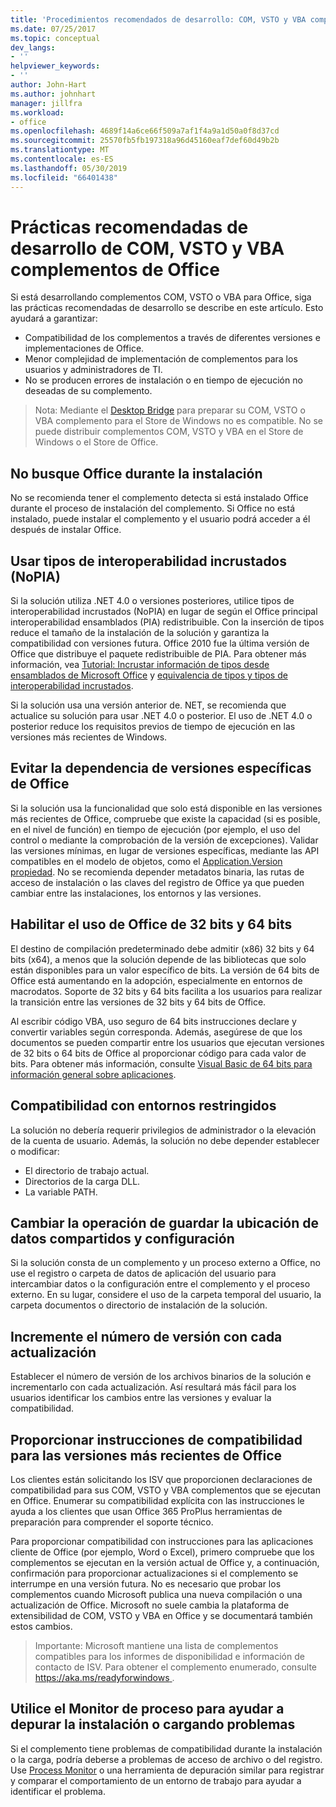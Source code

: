 ```yaml
---
title: 'Procedimientos recomendados de desarrollo: COM, VSTO y VBA complementos de Office'
ms.date: 07/25/2017
ms.topic: conceptual
dev_langs:
- ''
helpviewer_keywords:
- ''
author: John-Hart
ms.author: johnhart
manager: jillfra
ms.workload:
- office
ms.openlocfilehash: 4689f14a6ce66f509a7af1f4a9a1d50a0f8d37cd
ms.sourcegitcommit: 25570fb5fb197318a96d45160eaf7def60d49b2b
ms.translationtype: MT
ms.contentlocale: es-ES
ms.lasthandoff: 05/30/2019
ms.locfileid: "66401438"
---
```

# <a name="development-best-practices-for-com-vsto-and-vba-add-ins-in-office"></a>Prácticas recomendadas de desarrollo de COM, VSTO y VBA complementos de Office
  Si está desarrollando complementos COM, VSTO o VBA para Office, siga las prácticas recomendadas de desarrollo se describe en este artículo.   Esto ayudará a garantizar:

- Compatibilidad de los complementos a través de diferentes versiones e implementaciones de Office.
- Menor complejidad de implementación de complementos para los usuarios y administradores de TI.
- No se producen errores de instalación o en tiempo de ejecución no deseadas de su complemento.

>Nota: Mediante el [Desktop Bridge](/windows/uwp/porting/desktop-to-uwp-root) para preparar su COM, VSTO o VBA complemento para el Store de Windows no es compatible. No se puede distribuir complementos COM, VSTO y VBA en el Store de Windows o el Store de Office.

## <a name="do-not-check-for-office-during-installation"></a>No busque Office durante la instalación
 No se recomienda tener el complemento detecta si está instalado Office durante el proceso de instalación del complemento. Si Office no está instalado, puede instalar el complemento y el usuario podrá acceder a él después de instalar Office.

## <a name="use-embedded-interop-types-nopia"></a>Usar tipos de interoperabilidad incrustados (NoPIA)
Si la solución utiliza .NET 4.0 o versiones posteriores, utilice tipos de interoperabilidad incrustados (NoPIA) en lugar de según el Office principal interoperabilidad ensamblados (PIA) redistribuible. Con la inserción de tipos reduce el tamaño de la instalación de la solución y garantiza la compatibilidad con versiones futura. Office 2010 fue la última versión de Office que distribuye el paquete redistribuible de PIA. Para obtener más información, vea [Tutorial: Incrustar información de tipos desde ensamblados de Microsoft Office](https://msdn.microsoft.com/library/ee317478.aspx) y [equivalencia de tipos y tipos de interoperabilidad incrustados](/windows/uwp/porting/desktop-to-uwp-root).

Si la solución usa una versión anterior de. NET, se recomienda que actualice su solución para usar .NET 4.0 o posterior. El uso de .NET 4.0 o posterior reduce los requisitos previos de tiempo de ejecución en las versiones más recientes de Windows.

## <a name="avoid-depending-on-specific-office-versions"></a>Evitar la dependencia de versiones específicas de Office
Si la solución usa la funcionalidad que solo está disponible en las versiones más recientes de Office, compruebe que existe la capacidad (si es posible, en el nivel de función) en tiempo de ejecución (por ejemplo, el uso del control o mediante la comprobación de la versión de excepciones). Validar las versiones mínimas, en lugar de versiones específicas, mediante las API compatibles en el modelo de objetos, como el [Application.Version propiedad](<xref:Microsoft.Office.Interop.Excel._Application.Version%2A>). No se recomienda depender metadatos binaria, las rutas de acceso de instalación o las claves del registro de Office ya que pueden cambiar entre las instalaciones, los entornos y las versiones.

## <a name="enable-both-32-bit-and-64-bit-office-usage"></a>Habilitar el uso de Office de 32 bits y 64 bits
El destino de compilación predeterminado debe admitir (x86) 32 bits y 64 bits (x64), a menos que la solución depende de las bibliotecas que solo están disponibles para un valor específico de bits. La versión de 64 bits de Office está aumentando en la adopción, especialmente en entornos de macrodatos. Soporte de 32 bits y 64 bits facilita a los usuarios para realizar la transición entre las versiones de 32 bits y 64 bits de Office.

Al escribir código VBA, uso seguro de 64 bits instrucciones declare y convertir variables según corresponda. Además, asegúrese de que los documentos se pueden compartir entre los usuarios que ejecutan versiones de 32 bits o 64 bits de Office al proporcionar código para cada valor de bits. Para obtener más información, consulte [Visual Basic de 64 bits para información general sobre aplicaciones](/office/vba/Language/Concepts/Getting-Started/64-bit-visual-basic-for-applications-overview).

## <a name="support-restricted-environments"></a>Compatibilidad con entornos restringidos
La solución no debería requerir privilegios de administrador o la elevación de la cuenta de usuario. Además, la solución no debe depender establecer o modificar:

- El directorio de trabajo actual.
- Directorios de la carga DLL.
- La variable PATH.

## <a name="change-the-save-location-of-shared-data-and-settings"></a>Cambiar la operación de guardar la ubicación de datos compartidos y configuración
Si la solución consta de un complemento y un proceso externo a Office, no use el registro o carpeta de datos de aplicación del usuario para intercambiar datos o la configuración entre el complemento y el proceso externo. En su lugar, considere el uso de la carpeta temporal del usuario, la carpeta documentos o directorio de instalación de la solución.

## <a name="increment-the-version-number-with-each-update"></a>Incremente el número de versión con cada actualización
Establecer el número de versión de los archivos binarios de la solución e incrementarlo con cada actualización. Así resultará más fácil para los usuarios identificar los cambios entre las versiones y evaluar la compatibilidad.

## <a name="provide-support-statements-for-the-latest-versions-of-office"></a>Proporcionar instrucciones de compatibilidad para las versiones más recientes de Office
Los clientes están solicitando los ISV que proporcionen declaraciones de compatibilidad para sus COM, VSTO y VBA complementos que se ejecutan en Office. Enumerar su compatibilidad explícita con las instrucciones le ayuda a los clientes que usan Office 365 ProPlus herramientas de preparación para comprender el soporte técnico.

Para proporcionar compatibilidad con instrucciones para las aplicaciones cliente de Office (por ejemplo, Word o Excel), primero compruebe que los complementos se ejecutan en la versión actual de Office y, a continuación, confirmación para proporcionar actualizaciones si el complemento se interrumpe en una versión futura. No es necesario que probar los complementos cuando Microsoft publica una nueva compilación o una actualización de Office. Microsoft no suele cambia la plataforma de extensibilidad de COM, VSTO y VBA en Office y se documentará también estos cambios.

>Importante: Microsoft mantiene una lista de complementos compatibles para los informes de disponibilidad e información de contacto de ISV. Para obtener el complemento enumerado, consulte [ https://aka.ms/readyforwindows ](https://aka.ms/readyforwindows).

## <a name="use-process-monitor-to-help-debug-installation-or-loading-issues"></a>Utilice el Monitor de proceso para ayudar a depurar la instalación o cargando problemas
Si el complemento tiene problemas de compatibilidad durante la instalación o la carga, podría deberse a problemas de acceso de archivo o del registro. Use [Process Monitor](/sysinternals/downloads/procmon) o una herramienta de depuración similar para registrar y comparar el comportamiento de un entorno de trabajo para ayudar a identificar el problema.
